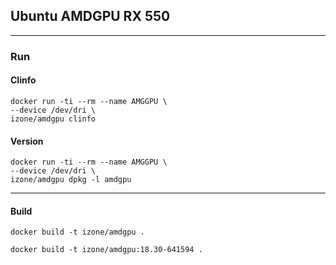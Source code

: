 ## Ubuntu AMDGPU RX 550
-----

### Run

#### Clinfo
```
docker run -ti --rm --name AMGGPU \
--device /dev/dri \
izone/amdgpu clinfo
```
#### Version
```
docker run -ti --rm --name AMGGPU \
--device /dev/dri \
izone/amdgpu dpkg -l amdgpu
```

-----
#### Build
```
docker build -t izone/amdgpu .
```
```
docker build -t izone/amdgpu:18.30-641594 .
```


